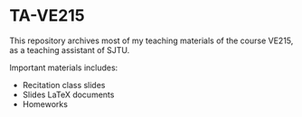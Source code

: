 # TA-VE215
This repository archives most of my teaching materials of the course VE215, as a teaching assistant of SJTU.

Important materials includes:

- Recitation class slides
- Slides LaTeX documents
- Homeworks
